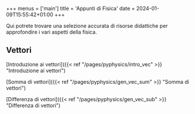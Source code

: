 +++
menus = ['main']
title = 'Appunti di Fisica'
date = 2024-01-09T15:55:42+01:00
+++

Qui potrete trovare una selezione accurata di risorse didattiche per approfondire i vari aspetti della fisica. 


<h2>Vettori</h2>

[Introduzione ai vettori]({{< ref "/pages/pyphysics/intro_vec" >}}  "Introduzione ai  vettori")

[Somma di vettori]({{< ref "/pages/pyphysics/gen_vec_sum" >}}  "Somma di vettori")

[Differenza di vettori]({{< ref "/pages/pyphysics/gen_vec_sub" >}}  "Differenza di vettori")
